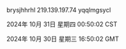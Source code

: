 brysjhhrhl 219.139.197.74 yqqlmgsycl

2024年 10月 31日 星期四 00:50:02 CST

2024年 10月 30日 星期三 16:50:02 GMT
